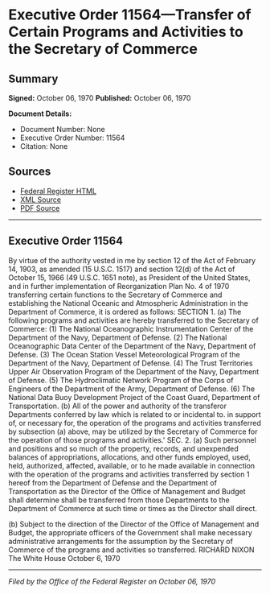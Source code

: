 # Executive Order 11564—Transfer of Certain Programs and Activities to the Secretary of Commerce

## Summary

**Signed:** October 06, 1970
**Published:** October 06, 1970

**Document Details:**
- Document Number: None
- Executive Order Number: 11564
- Citation: None

## Sources
- [Federal Register HTML](https://www.presidency.ucsb.edu/documents/executive-order-11564-transfer-certain-programs-and-activities-the-secretary-commerce)
- [XML Source](None)
- [PDF Source](None)

---

## Executive Order 11564

By virtue of the authority vested in me by section 12 of the Act of February 14, 1903, as amended (15 U.S.C. 1517) and section 12(d) of the Act of October 15, 1966 (49 U.S.C. 1651 note), as President of the United States, and in further implementation of Reorganization Plan No. 4 of 1970 transferring certain functions to the Secretary of Commerce and establishing the National Oceanic and Atmospheric Administration in the Department of Commerce, it is ordered as follows:
SECTION 1. (a) The following programs and activities are hereby transferred to the Secretary of Commerce:
    (1) The National Oceanographic Instrumentation Center of the Department of the Navy, Department of Defense.
    (2) The National Oceanographic Data Center of the Department of the Navy, Department of Defense.
    (3) The Ocean Station Vessel Meteorological Program of the Department of the Navy, Department of Defense.
    (4) The Trust Territories Upper Air Observation Program of the Department of the Navy, Department of Defense.
    (5) The Hydroclimatic Network Program of the Corps of Engineers of the Department of the Army, Department of Defense.
    (6) The National Data Buoy Development Project of the Coast Guard, Department of Transportation.
(b) All of the power and authority of the transferor Departments conferred by law which is related to or incidental to. in support of, or necessary for, the operation of the programs and activities transferred by subsection (a) above, may be utilized by the Secretary of Commerce for the operation of those programs and activities.'
SEC. 2. (a) Such personnel and positions and so much of the property, records, and unexpended balances of appropriations, allocations, and other funds employed, used, held, authorized, affected, available, or to he made available in connection with the operation of the programs and activities transferred by section 1 hereof from the Department of Defense and the Department of Transportation as the Director of the Office of Management and Budget shall determine shall be transferred from those Departments to the Department of Commerce at such time or times as the Director shall direct.

(b) Subject to the direction of the Director of the Office of Management and Budget, the appropriate officers of the Government shall make necessary administrative arrangements for the assumption by the Secretary of Commerce of the programs and activities so transferred.
RICHARD NIXON
The White House
October 6, 1970

---

*Filed by the Office of the Federal Register on October 06, 1970*
